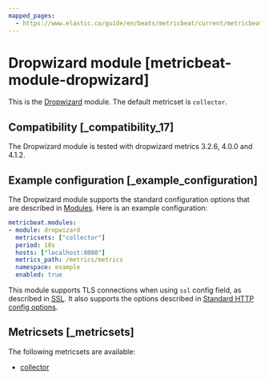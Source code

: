```yaml
---
mapped_pages:
  - https://www.elastic.co/guide/en/beats/metricbeat/current/metricbeat-module-dropwizard.html
---
```


<!-- This file is generated! See scripts/docs_collector.py -->

# Dropwizard module [metricbeat-module-dropwizard]

This is the [Dropwizard](http://dropwizard.io) module. The default metricset is `collector`.


## Compatibility [_compatibility_17]

The Dropwizard module is tested with dropwizard metrics 3.2.6, 4.0.0 and 4.1.2.


## Example configuration [_example_configuration]

The Dropwizard module supports the standard configuration options that are described in [Modules](/reference/metricbeat/configuration-metricbeat.md). Here is an example configuration:

```yaml
metricbeat.modules:
- module: dropwizard
  metricsets: ["collector"]
  period: 10s
  hosts: ["localhost:8080"]
  metrics_path: /metrics/metrics
  namespace: example
  enabled: true
```

This module supports TLS connections when using `ssl` config field, as described in [SSL](/reference/metricbeat/configuration-ssl.md). It also supports the options described in [Standard HTTP config options](/reference/metricbeat/configuration-metricbeat.md#module-http-config-options).


## Metricsets [_metricsets]

The following metricsets are available:

* [collector](/reference/metricbeat/metricbeat-metricset-dropwizard-collector.md)
